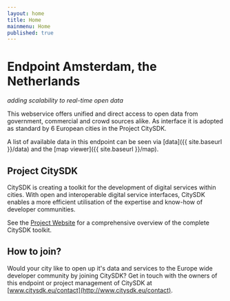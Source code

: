 ```yaml
---
layout: home
title: Home
mainmenu: Home
published: true
---
```


# Endpoint Amsterdam, the Netherlands
_adding scalability to real-time open data_

This webservice offers unified and direct access to open data from government, commercial and crowd sources alike. As interface it is adopted as standard by 6 European cities in the Project CitySDK.

A list of available data in this endpoint can be seen via [data]({{ site.baseurl }}/data) and the [map viewer]({{ site.baseurl }}/map).


## Project CitySDK

CitySDK is creating a toolkit for the development of digital services within cities. With open and interoperable digital service interfaces, CitySDK enables a more efficient utilisation of the expertise and know-how of developer communities. 

See the [Project Website](http://www.citysdk.eu/) for a comprehensive overview of the complete CitySDK toolkit.

## How to join?

Would your city like to open up it's data and services to the Europe wide developer community by joining CitySDK? Get in touch with the owners of this endpoint <link> or project management of CitySDK at [www.citysdk.eu/contact](http://www.citysdk.eu/contact).